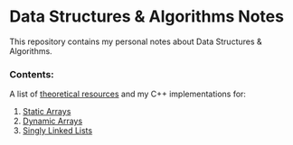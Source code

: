 # Data Structures & Algorithms Notes

This repository contains my personal notes about Data Structures & Algorithms.

### Contents:

A list of [theoretical resources](./theory/resources.md) and my C++ implementations for:

1. [Static Arrays](./code/arrays)
2. [Dynamic Arrays](./code/vectors)
3. [Singly Linked Lists](./code/singly-linked-lists)
